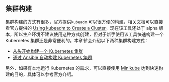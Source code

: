 ## 集群构建

集群构建的方式有很多，官方提供`kubeadm` 可以很方便的构建，相关文档可以直接看官方提供的 [Using kubeadm to Create a Cluster](https://kubernetes.io/docs/setup/independent/create-cluster-kubeadm/)。现在该工具还处于 alpha 版本，所以生产环境不建议使用这种方式创建，但对于新手使用该工具快速构建一个 Kubernetes 集群还是非常便利的。本章节会介绍以下两种集群构建方式：

* [从头开始构建一个 Kubernetes 集群](chapter3-1.md)
* [通过 Ansible 自动构建 Kubernetes 集群]()

另外，如果有本地运行 Kubernetes 的需求，可以直接使用 [Minikube](https://github.com/kubernetes/minikube) 达到快速构建的目的，具体可以参考官方介绍。
